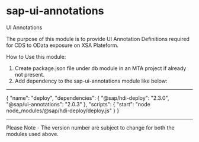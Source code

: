 # sap-ui-annotations
UI Annotations

The purpose of this module is to provide UI Annotation Definitions required for CDS to OData exposure on XSA Plateform. 

How to Use this module:

1) Create package.json file under db module in an MTA project if already not present.
2) Add dependency to the sap-ui-annotations module like below:

_______________________________________________________________________________
{
  "name": "deploy",
  "dependencies": {
  	"@sap/hdi-deploy": "2.3.0",
  	"@sap/ui-annotations": "2.0.3"
  },
  "scripts": {
    "start": "node node_modules/@sap/hdi-deploy/deploy.js"
  }
}
_______________________________________________________________________________

Please Note - The version number are subject to change for both the modules used above.
